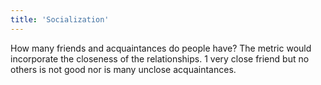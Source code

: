 ```yaml
---
title: 'Socialization'
---
```


How many friends and acquaintances do people have? The metric would incorporate the closeness of the relationships. 1 very close friend but no others is not good nor is many unclose acquaintances.
